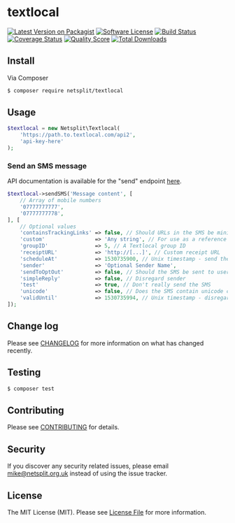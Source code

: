 # textlocal

[![Latest Version on Packagist][ico-version]][link-packagist]
[![Software License][ico-license]](LICENSE.md)
[![Build Status][ico-travis]][link-travis]
[![Coverage Status][ico-scrutinizer]][link-scrutinizer]
[![Quality Score][ico-code-quality]][link-code-quality]
[![Total Downloads][ico-downloads]][link-downloads]

## Install

Via Composer

``` bash
$ composer require netsplit/textlocal
```

## Usage

```php
$textlocal = new Netsplit\Textlocal(
    'https://path.to.textlocal.com/api2',
    'api-key-here'
);
```

### Send an SMS message

API documentation is available for the "send" endpoint [here](http://api.txtlocal.com/docs/sendsms).

```php
$textlocal->sendSMS('Message content', [
    // Array of mobile numbers
    '07777777777',
    '07777777778',
], [
    // Optional values
    'containsTrackingLinks' => false, // Should URLs in the SMS be minified?
    'custom'                => 'Any string', // For use as a reference
    'groupID'               => 5, // A Textlocal group ID
    'receiptURL'            => 'http://[...]', // Custom receipt URL
    'scheduleAt'            => 1530735900, // Unix timestamp - send the SMS at this time
    'sender'                => 'Optional Sender Name',
    'sendToOptOut'          => false, // Should the SMS be sent to users who have opted out?
    'simpleReply'           => false, // Disregard sender
    'test'                  => true, // Don't really send the SMS
    'unicode'               => false, // Does the SMS contain unicode characters?
    'validUntil'            => 1530735994, // Unix timestamp - disregard the SMS at this time
]);
```

## Change log

Please see [CHANGELOG](CHANGELOG.md) for more information on what has changed recently.

## Testing

``` bash
$ composer test
```

## Contributing

Please see [CONTRIBUTING](CONTRIBUTING.md) for details.

## Security

If you discover any security related issues, please email mike@netsplit.org.uk instead of using the issue tracker.

## License

The MIT License (MIT). Please see [License File](LICENSE.md) for more information.

[ico-version]: https://img.shields.io/packagist/v/netsplit/textlocal.svg?style=flat-square
[ico-license]: https://img.shields.io/badge/license-MIT-brightgreen.svg?style=flat-square
[ico-travis]: https://img.shields.io/travis/netsplit/textlocal/master.svg?style=flat-square
[ico-scrutinizer]: https://img.shields.io/scrutinizer/coverage/g/netsplit/textlocal.svg?style=flat-square
[ico-code-quality]: https://img.shields.io/scrutinizer/g/netsplit/textlocal.svg?style=flat-square
[ico-downloads]: https://img.shields.io/packagist/dt/netsplit/textlocal.svg?style=flat-square

[link-packagist]: https://packagist.org/packages/netsplit/textlocal
[link-travis]: https://travis-ci.org/netsplit/textlocal
[link-scrutinizer]: https://scrutinizer-ci.com/g/netsplit/textlocal/code-structure
[link-code-quality]: https://scrutinizer-ci.com/g/netsplit/textlocal
[link-downloads]: https://packagist.org/packages/netsplit/textlocal
[link-author]: https://git.netsplit.uk/mike
